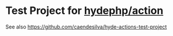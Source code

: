 # Test Project for [hydephp/action](https://github.com/hydephp/action)

See also https://github.com/caendesilva/hyde-actions-test-project
